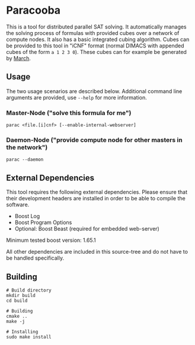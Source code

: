 Paracooba
=========

This is a tool for distributed parallel SAT solving. It automatically manages the solving
process of formulas with provided cubes over a network of compute nodes. It also has
a basic integrated cubing algorithm. Cubes can be provided to this tool in "iCNF" format
(normal DIMACS with appended cubes of the form `a 1 2 3 0`). These cubes can for example be
generated by [March](https://github.com/marijnheule/CnC).

Usage
-----

The two usage scenarios are described below. Additional command line arguments are
provided, use `--help` for more information.

### Master-Node ("solve this formula for me")

    parac <file.[i]cnf> [--enable-internal-webserver]

### Daemon-Node ("provide compute node for other masters in the network")

    parac --daemon

External Dependencies
---------------------

This tool requires the following external dependencies. Please ensure that their
development headers are installed in order to be able to compile the software.

  - Boost Log
  - Boost Program Options
  - Optional: Boost Beast (required for embedded web-server)

Minimum tested boost version: 1.65.1

All other dependencies are included in this source-tree and do not have to be
handled specifically.

Building
--------

	# Build directory
    mkdir build
	cd build

	# Building
	cmake ..
	make -j

	# Installing
	sudo make install
